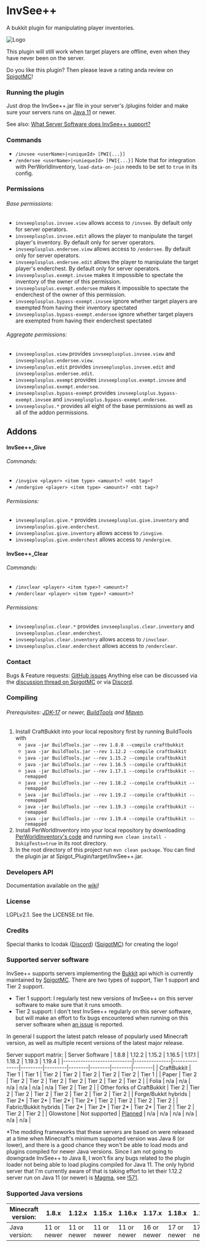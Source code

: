 # InvSee++

A bukkit plugin for manipulating player inventories.

![Logo](https://github.com/Jannyboy11/InvSee-plus-plus/blob/master/img/invsee6.png?raw=true)

This plugin will still work when target players are offline, even when they have never been on the server.

Do you like this plugin? Then please leave a rating anda review on [SpigotMC](https://www.spigotmc.org/resources/invsee.82342/)!

### Running the plugin

Just drop the InvSee++.jar file in your server's /plugins folder and make sure your servers runs on [Java 11](https://openjdk.java.net/projects/jdk/) or newer.

See also: [What Server Software does InvSee++ support?](#supported-server-software)

### Commands
- `/invsee <userName>|<uniqueId> [PWI{...}]`
- `/endersee <userName>|<uniequeId> [PWI{...}]`
Note that for integration with PerWorldInventory, `load-data-on-join` needs to be set to `true` in its config.

### Permissions

###### Base permissions:
- `invseeplusplus.invsee.view` allows access to `/invsee`. By default only for server operators.
- `invseeplusplus.invsee.edit` allows the player to manipulate the target player's inventory. By default only for server operators.
- `invseeplusplus.endersee.view` allows access to `/endersee`. By default only for server operators.
- `invseeplusplus.endersee.edit` allows the player to manipulate the target player's enderchest. By default only for server operators.
- `invseeplusplus.exempt.invsee` makes it impossible to spectate the inventory of the owner of this permission.
- `invseeplusplus.exempt.endersee` makes it impossible to spectate the enderchest of the owner of this permission.
- `invseeplusplus.bypass-exempt.invsee` ignore whether target players are exempted from having their inventory spectated
- `invseeplusplus.bypass-exempt.endersee` ignore whether target players are exempted from having their enderchest spectated

###### Aggregate permissions:
- `invseeplusplus.view` provides `invseeplusplus.invsee.view` and `invseeplusplus.endersee.view`.
- `invseeplusplus.edit` provides `invseeplusplus.invsee.edit` and `invseeplusplus.endersee.edit`.
- `invseeplusplus.exempt` provides `invseeplusplus.exempt.invsee` and `invseeplusplus.exempt.endersee`.
- `invseeplusplus.bypass-exempt` provides `invseeplusplus.bypass-exempt.invsee` and `invseeplusplus.bypass-exempt.endersee`.
- `invseeplusplus.*` provides all eight of the base permissions as well as all of the addon permissions.

## Addons

#### InvSee++_Give
###### Commands:
- `/invgive <player> <item type> <amount>? <nbt tag>?`
- `/endergive <player> <item type> <amount>? <nbt tag>?`
###### Permissions:
- `invseeplusplus.give.*` provides `invseeplusplus.give.inventory` and `invseeplusplus.give.enderchest`.
- `invseeplusplus.give.inventory` allows access to `/invgive`.
- `invseeplusplus.give.enderchest` allows access to `/endergive`.

#### InvSee++_Clear
###### Commands:
- `/invclear <player> <item type>? <amount>?`
- `/enderclear <player> <item type>? <amount>?`
###### Permissions:
- `invseeplusplus.clear.*` provides `invseeplusplus.clear.inventory` and `invseeplusplus.clear.enderchest`.
- `invseeplusplus.clear.inventory` allows access to `/invclear`.
- `invseeplusplus.clear.enderchest` allows access to `/enderclear`.

### Contact

Bugs & Feature requests: [GitHub issues](https://github.com/Jannyboy11/InvSee-plus-plus/issues)
Anything else can be discussed via the [discussion thread on SpigotMC](https://www.spigotmc.org/threads/invsee.456148/) or via
[Discord](https://discord.gg/Z8WCDHHcdJ).

### Compiling

###### Prerequisites: [JDK-17](https://jdk.java.net/) or newer, [BuildTools](https://www.spigotmc.org/wiki/buildtools/) and [Maven](https://maven.apache.org).

1. Install CraftBukkit into your local repository first by running BuildTools with
    - `java -jar BuildTools.jar --rev 1.8.8 --compile craftbukkit`
    - `java -jar BuildTools.jar --rev 1.12.2 --compile craftbukkit`
    - `java -jar BuildTools.jar --rev 1.15.2 --compile craftbukkit`
    - `java -jar BuildTools.jar --rev 1.16.5 --compile craftbukkit`
    - `java -jar BuildTools.jar --rev 1.17.1 --compile craftbukkit --remapped`
    - `java -jar BuildTools.jar --rev 1.18.2 --compile craftbukkit --remapped`
    - `java -jar BuildTools.jar --rev 1.19.2 --compile craftbukkit --remapped`
    - `java -jar BuildTools.jar --rev 1.19.3 --compile craftbukkit --remapped`
    - `java -jar BuildTools.jar --rev 1.19.4 --compile craftbukkit --remapped`
2. Install PerWorldInventory into your local repository by downloading [PerWorldInventory's code](https://github.com/Jannyboy11/perworldinventory-kt)
and running `mvn clean install -DskipTests=true` in its root directory.
3. In the root directory of this project run `mvn clean package`.
You can find the plugin jar at Spigot_Plugin/target/InvSee++.jar.

### Developers API
Documentation available on the [wiki](https://github.com/Jannyboy11/InvSee-plus-plus/wiki)!

### License
LGPLv2.1. See the LICENSE.txt file.

### Credits
Special thanks to Icodak ([Discord](https://discordapp.com/users/345308025331908619)) ([SpigotMC](https://www.spigotmc.org/members/icodak.473813/)) for creating the logo!

### Supported server software

InvSee++ supports servers implementing the [Bukkit](https://dev.bukkit.org) api which is currently maintained by [SpigotMC](https://spigotmc.org).
There are two types of support, Tier 1 support and Tier 2 support.
- Tier 1 support: I regularly test new versions of InvSee++ on this server software to make sure that it runs smooth.
- Tier 2 support: I don't test InvSee++ regularly on this server software, but will make an effort to fix bugs encountered when running on this server software when [an issue](https://github.com/Jannyboy11/InvSee-plus-plus/issues) is reported.

In general I support the latest patch release of popularly used Minecraft version, as well as multiple recent versions of the latest major release.

Server support matrix:
| Server Software            | 1.8.8         | 1.12.2        | 1.15.2  | 1.16.5  | 1.17.1 | 1.18.2 | 1.19.3 | 1.19.4 |
|----------------------------|---------------|---------------|---------|---------|--------|--------|--------|--------|
| CraftBukkit                | Tier 1        | Tier 1        | Tier 2  | Tier 2  | Tier 2 | Tier 2 | Tier 2 | Tier 1 |
| Paper                      | Tier 2        | Tier 2        | Tier 2  | Tier 2  | Tier 2 | Tier 2 | Tier 2 | Tier 2 |
| Folia                      | n/a           | n/a           | n/a     | n/a     | n/a    | n/a    | Tier 2 | Tier 2 |
| Other forks of CraftBukkit | Tier 2        | Tier 2        | Tier 2  | Tier 2  | Tier 2 | Tier 2 | Tier 2 | Tier 2 |
| Forge/Bukkit hybrids       | Tier 2*       | Tier 2*       | Tier 2* | Tier 2* | Tier 2 | Tier 2 | Tier 2 | Tier 2 |
| Fabric/Bukkit hybrids      | Tier 2*       | Tier 2*       | Tier 2* | Tier 2* | Tier 2 | Tier 2 | Tier 2 | Tier 2 |
| Glowstone                  | Not supported | [Planned](37) | n/a     | n/a     | n/a    | n/a    | n/a    | n/a    |

*The modding frameworks that these servers are based on were released at a time when Minecraft's minimum supported version was Java 8 (or lower),
and there is a good chance they won't be able to load mods and plugins compiled for newer Java versions.
Since I am not going to downgrade InvSee++ to Java 8, I won't fix any bugs related to the plugin loader not being able to load plugins compiled for Java 11.
The only hybrid server that I'm currently aware of that is taking effort to let their 1.12.2 server run on Java 11 (or newer) is [Magma](https://magmafoundation.org/), see [!571](https://git.magmafoundation.org/magmafoundation/Magma/-/merge_requests/571).

### Supported Java versions
| Minecraft version: | 1.8.x       | 1.12.x      | 1.15.x      | 1.16.x      | 1.17.x      | 1.18.x      | 1.19.x      |
|--------------------|-------------|-------------|-------------|-------------|-------------|-------------|-------------|
| Java version:      | 11 or newer | 11 or newer | 11 or newer | 11 or newer | 16 or newer | 17 or newer | 17 or newer |


[37]: https://github.com/Jannyboy11/InvSee-plus-plus/issues/37 "37"
[42]: https://github.com/Jannyboy11/InvSee-plus-plus/issues/42 "42"